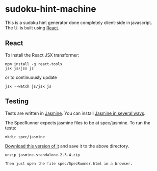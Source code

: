 # sudoku-hint-machine

This is a sudoku hint generator done completely client-side in
javascript. The UI is built using
[React](http://facebook.github.io/react/).

React
-------
To install the React JSX transformer:

    npm install -g react-tools
    jsx js/jsx js

or to continuously update

    jsx --watch js/jsx js

Testing
-------
Tests are  written in [Jasmine](http://jasmine.github.io/).
You can install [Jasmine in several ways](https://github.com/jasmine/jasmine#installation).

The SpecRunner expects jasmine files to be at spec/jasmine. To run the tests:

    mkdir spec/jasmine

  [Download this version of it](https://github.com/jasmine/jasmine/releases/download/v2.3.4/jasmine-standalone-2.3.4.zip) and save it to the above directory.

    unzip jasmine-standalone-2.3.4.zip

    Then just open the file spec/SpecRunner.html in a browser.

